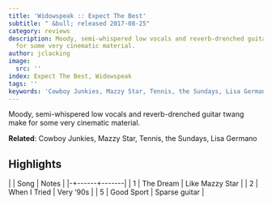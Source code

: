 ```yaml
---
title: 'Widowspeak :: Expect The Best'
subtitle: " &bull; released 2017-08-25"
category: reviews
description: Moody, semi-whispered low vocals and reverb-drenched guitar twang make
  for some very cinematic material.
author: jclacking
image:
  src: ''
index: Expect The Best, Widowspeak
tags: ''
keywords: 'Cowboy Junkies, Mazzy Star, Tennis, the Sundays, Lisa Germano, '
---
```

Moody, semi-whispered low vocals and reverb-drenched guitar twang make for some very cinematic material.<!--more-->

**Related**: Cowboy Junkies, Mazzy Star, Tennis, the Sundays, Lisa Germano

## Highlights

| | Song | Notes |
|-+------+-------|
| 1 | The Dream | Like Mazzy Star |
| 2 | When I Tried | Very ‘90s |
| 5 | Good Sport | Sparse guitar |

